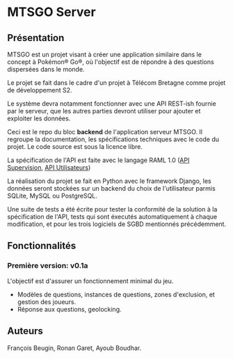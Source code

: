 # MTSGO Server

## Présentation

MTSGO est un projet visant à créer une application similaire dans le concept à Pokémon® Go®, où l'objectif est de répondre à des questions dispersées dans le monde.

Le projet se fait dans le cadre d'un projet à Télécom Bretagne comme projet de développement S2.

Le système devra notamment fonctionner avec une API REST-ish fournie par le serveur, que les autres parties devront utiliser pour ajouter et exploiter les données.

Ceci est le repo du bloc __backend__ de l'application serveur MTSGO. Il regroupe la documentation, les spécifications techniques avec le code du projet. Le code source est sous la licence libre.

La spécification de l'API est faite avec le langage RAML 1.0 ([API Supervision](./api_super), [API Utilisateurs](./api))

La réalisation du projet se fait en Python avec le framework Django, les données seront stockées sur un backend du choix de l'utilisateur parmis SQLite, MySQL ou PostgreSQL.

Une suite de tests a été écrite pour tester la conformité de la solution à la spécification de l'API, tests qui sont éxecutés automatiquement à chaque modification, et pour les trois logiciels de SGBD mentionnés précédemment.

## Fonctionnalités

### Première version: v0.1a

L'objectif est d'assurer un fonctionnement minimal du jeu. 
- Modèles de questions, instances de questions, zones d'exclusion, et gestion des joueurs.
- Réponse aux questions, geolocking.

## Auteurs

François Beugin, Ronan Garet, Ayoub Boudhar.
